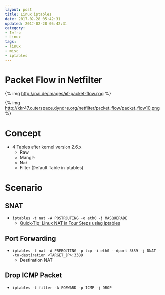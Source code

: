 ```yaml
---
layout: post
title: Linux iptables
date: 2017-02-28 05:42:31
updated: 2017-02-28 05:42:31
category:
- Infra
- Linux
tags:
- linux
- misc
- iptables
---
```


# Packet Flow in Netfilter

{% img http://inai.de/images/nf-packet-flow.png %}

<!--more-->

{% img http://xkr47.outerspace.dyndns.org/netfilter/packet_flow/packet_flow10.png %}

# Concept
- 4 Tables after kernel version 2.6.x
  - Raw
  - Mangle
  - Nat
  - Filter (Default Table in iptables)

# Scenario
## SNAT
- `iptables -t nat -A POSTROUTING -o eth0 -j MASQUERADE`
  - [Quick-Tip: Linux NAT in Four Steps using iptables](http://www.revsys.com/writings/quicktips/nat.html) 

## Port Forwarding
- `iptables -t nat -A PREROUTING -p tcp -i eth0 --dport 3389 -j DNAT --to-destination <TARGET_IP>:3389`
  - [Destination NAT](https://www.netfilter.org/documentation/HOWTO/NAT-HOWTO-6.html#ss6.2) 

## Drop ICMP Packet
- `iptables -t filter -A FORWARD -p ICMP -j DROP`
